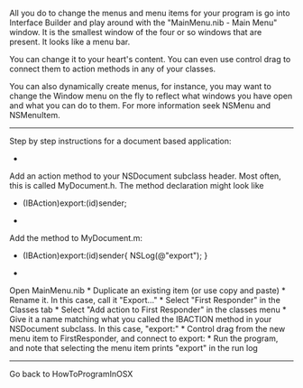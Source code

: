 

All you do to change the menus and menu items for your program is go into Interface Builder and play around with the "MainMenu.nib - Main Menu" window.  It is the smallest window of the four or so windows that are present.  It looks like a menu bar.

You can change it to your heart's content.  You can even use control drag to connect them to action methods in any of your classes.

You can also dynamically create menus, for instance, you may want to change the Window menu on the fly to reflect what windows you have open and what you can do to them. For more information seek NSMenu and NSMenuItem.

----

Step by step instructions for a document based application:

*
Add an action method to your NSDocument subclass header.  Most often, this is called MyDocument.h.  The method declaration might look like 
    
- (IBAction)export:(id)sender;

*
Add the method to MyDocument.m:
    
- (IBAction)export:(id)sender{
	NSLog(@"export");
}

*
Open MainMenu.nib
*
Duplicate an existing item (or use copy and paste)
*
Rename it.  In this case, call it "Export..."
*
Select "First Responder" in the Classes tab
*
Select "Add action to First Responder" in the classes menu
*
Give it a name matching what you called the IBACTION method in your NSDocument subclass.  In this case, "export:"
*
Control drag from the new menu item to FirstResponder, and connect to export:
*
Run the program, and note that selecting the menu item prints "export" in the run log

----

Go back to HowToProgramInOSX
